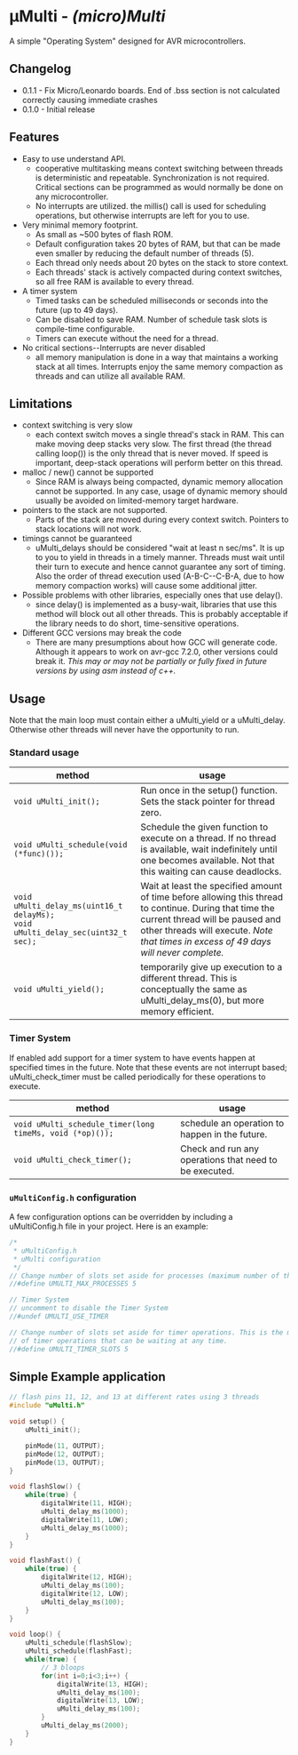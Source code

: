 
&micro;Multi - _(micro)Multi_
========


A simple "Operating System" designed for AVR microcontrollers. 

## Changelog
* 0.1.1 - Fix Micro/Leonardo boards. End of .bss section is not calculated correctly causing immediate crashes
* 0.1.0 - Initial release


## Features
 * Easy to use understand API.
    * cooperative multitasking means context switching between threads is deterministic and repeatable. Synchronization is not required. Critical sections can be programmed as would normally be done on any microcontroller.
    * No interrupts are utilized. the millis() call is used for scheduling operations, but otherwise interrupts are left for you to use.
* Very minimal memory footprint.
    * As small as ~500 bytes of flash ROM.
    * Default configuration takes 20 bytes of RAM, but that can be made even smaller by reducing the default number of threads (5).
    * Each thread only needs about 20 bytes on the stack to store context.
    * Each threads' stack is actively compacted during context switches, so all free RAM is available to every thread.
* A timer system
    * Timed tasks can be scheduled milliseconds or seconds into the future (up to 49 days). 
    * Can be disabled to save RAM. Number of schedule task slots is compile-time configurable.
    * Timers can execute without the need for a thread.
* No critical sections--Interrupts are never disabled
    * all memory manipulation is done in a way that maintains a working stack at all times. Interrupts enjoy the same memory compaction as threads and can utilize all available RAM.


## Limitations
* context switching is very slow
    * each context switch moves a single thread's stack in RAM. This can make moving deep stacks very slow. The first thread (the thread calling loop()) is the only thread that is never moved. If speed is important, deep-stack operations will perform better on this thread.
* malloc / new() cannot be supported
    * Since RAM is always being compacted, dynamic memory allocation cannot be supported. In any case, usage of dynamic memory should usually be avoided on limited-memory target hardware.
* pointers to the stack are not supported.
    * Parts of the stack are moved during every context switch. Pointers to stack locations will not work.
* timings cannot be guaranteed
    * uMulti_delays should be considered "wait at least n sec/ms". It is up to you to yield in threads in a timely manner. Threads must wait until their turn to execute and hence cannot guarantee any sort of timing. Also the order of thread execution used (A-B-C--C-B-A, due to how memory compaction works) will cause some additional jitter.
* Possible problems with other libraries, especially ones that use delay().
    * since delay() is implemented as a busy-wait, libraries that use this method will block out all other threads. This is probably acceptable if the library needs to do short, time-sensitive operations.
* Different GCC versions may break the code
    * There are many presumptions about how GCC will generate code. Although it appears to work on avr-gcc 7.2.0, other versions could break it. _This may or may not be partially or fully fixed in future versions by using asm instead of c++._

## Usage

Note that the main loop must contain either a uMulti_yield or a uMulti_delay. Otherwise other threads will never have the opportunity to run.

### Standard usage
method|usage
-----|-----
```void uMulti_init();```|Run once in the setup() function. Sets the stack pointer for thread zero.
```void uMulti_schedule(void (*func)());```|Schedule the given function to execute on a thread. If no thread is available, wait indefinitely until one becomes available. Not that this waiting can cause deadlocks.
```void uMulti_delay_ms(uint16_t delayMs);```<br> ```void uMulti_delay_sec(uint32_t sec);``` | Wait at least the specified amount of time before allowing this thread to continue. During that time the current thread will be paused and other threads will execute. _Note that times in excess of 49 days will never complete._
```void uMulti_yield();```| temporarily give up execution to a different thread. This is conceptually the same as uMulti_delay_ms(0), but more memory efficient.

### Timer System

If enabled add support for a timer system to have events happen at specified times in the future. Note that these events are not interrupt based; uMulti_check_timer must be called periodically for these operations to execute.

method|usage
-----|-----
```void uMulti_schedule_timer(long timeMs, void (*op)());```|schedule an operation to happen in the future.
```void uMulti_check_timer();```|Check and run any operations that need to be executed.

### ```uMultiConfig.h``` configuration

A few configuration options can be overridden by including a uMultiConfig.h file in your project. Here is an example:

```c++
/*
 * uMultiConfig.h
 * uMulti configuration
 */
// Change number of slots set aside for processes (maximum number of threads)
//#define UMULTI_MAX_PROCESSES 5

// Timer System
// uncomment to disable the Timer System
//#undef UMULTI_USE_TIMER

// Change number of slots set aside for timer operations. This is the maximum number
// of timer operations that can be waiting at any time.
//#define UMULTI_TIMER_SLOTS 5

```

## Simple Example application

```c++
// flash pins 11, 12, and 13 at different rates using 3 threads
#include "uMulti.h"

void setup() {
    uMulti_init();

    pinMode(11, OUTPUT);
    pinMode(12, OUTPUT);
    pinMode(13, OUTPUT);
}

void flashSlow() {
    while(true) {
        digitalWrite(11, HIGH);
        uMulti_delay_ms(1000);
        digitalWrite(11, LOW);
        uMulti_delay_ms(1000);
    }
}

void flashFast() {
    while(true) {
        digitalWrite(12, HIGH);
        uMulti_delay_ms(100);
        digitalWrite(12, LOW);
        uMulti_delay_ms(100);
    }
}

void loop() {
    uMulti_schedule(flashSlow);
    uMulti_schedule(flashFast);
    while(true) {
        // 3 bloops
        for(int i=0;i<3;i++) {
            digitalWrite(13, HIGH);
            uMulti_delay_ms(100);
            digitalWrite(13, LOW);
            uMulti_delay_ms(100);
        }
        uMulti_delay_ms(2000);
    }
}

